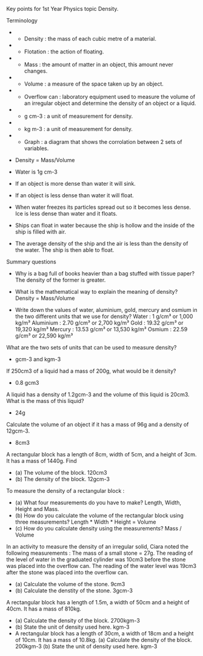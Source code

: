 Key points for 1st Year Physics topic Density.

Terminology
- - Density : the mass of each cubic metre of a material.
- - Flotation : the action of floating.
- - Mass : the amount of matter in an object, this amount never changes.
- - Volume : a measure of the space taken up by an object.
- - Overflow can : laboratory equipment used to measure the volume of an irregular object and determine the density of an object or a liquid.
- - g cm-3 : a unit of measurement for density.
- - kg m-3 : a unit of measurement for density.
- - Graph : a diagram that shows the corrolation between 2 sets of variables.

- Density = Mass/Volume
- Water is 1g cm-3
- If an object is more dense than water it will sink.
- If an object is less dense than water it will float.
- When water freezes its particles spread out so it becomes less dense. Ice is less dense than water and it floats.
- Ships can float in water because the ship is hollow and the inside of the ship is filled with air. 
- The average density of the ship and the air is less than the density of the water. The ship is then able to float.

Summary questions 
- Why is a bag full of books heavier than a bag stuffed with tissue paper?
The density of the former is greater.

- What is the mathematical way to explain the meaning of density?
Density = Mass/Volume

- Write down the values of water, aluminium, gold, mercury and osmium in the two different units that we use for density?
Water : 1 g/cm³ or 1,000 kg/m³
Aluminium : 2.70 g/cm³ or 2,700 kg/m³
Gold : 19.32 g/cm³ or 19,320 kg/m³
Mercury : 13.53 g/cm³ or 13,530 kg/m³
Osmium : 22.59 g/cm³ or 22,590 kg/m³

What are the two sets of units that can be used to measure density?
- gcm-3 and kgm-3

If 250cm3 of a liquid had a mass of 200g, what would be it density?
- 0.8 gcm3

A liquid has a density of 1.2gcm-3 and the volume of this liquid is 20cm3. What is the mass of this liquid?
- 24g

Calculate the volume of an object if it has a mass of 96g and a density of 12gcm-3.
- 8cm3

A rectangular block has a length of 8cm, width of 5cm, and a height of 3cm. It has a mass of 1440g. Find 
- (a) The volume of the block. 120cm3
- (b) The density of the block. 12gcm-3

To measure the density of a rectangular block :
- (a) What four measurements do you have to make? Length, Width, Height and Mass.
- (b) How do you calculate the volume of the rectangular block using three measurements? Length * Width * Height = Volume
- (c) How do you calculate density using the measurements? Mass / Volume

In an activity to measure the density of an irregular solid, Ciara noted the following measurements : The mass of a small stone = 27g. The reading of the level of water in the graduated cylinder was 10cm3 before the stone was placed into the overflow can. The reading of the water level was 19cm3 after the stone was placed into the overflow can.
- (a) Calculate the volume of the stone. 9cm3
- (b) Calculate the denstity of the stone. 3gcm-3

A rectangular block has a length of 1.5m, a width of 50cm and a height of 40cm. It has a mass of 810kg.
- (a) Calculate the density of the block. 2700kgm-3
- (b) State the unit of density used here. kgm-3
- A rectangular block has a length of 30cm, a width of 18cm and a height of 10cm. It has a mass of 10.8kg.
(a) Calculate the density of the block.
200kgm-3
(b) State the unit of density used here.
kgm-3
